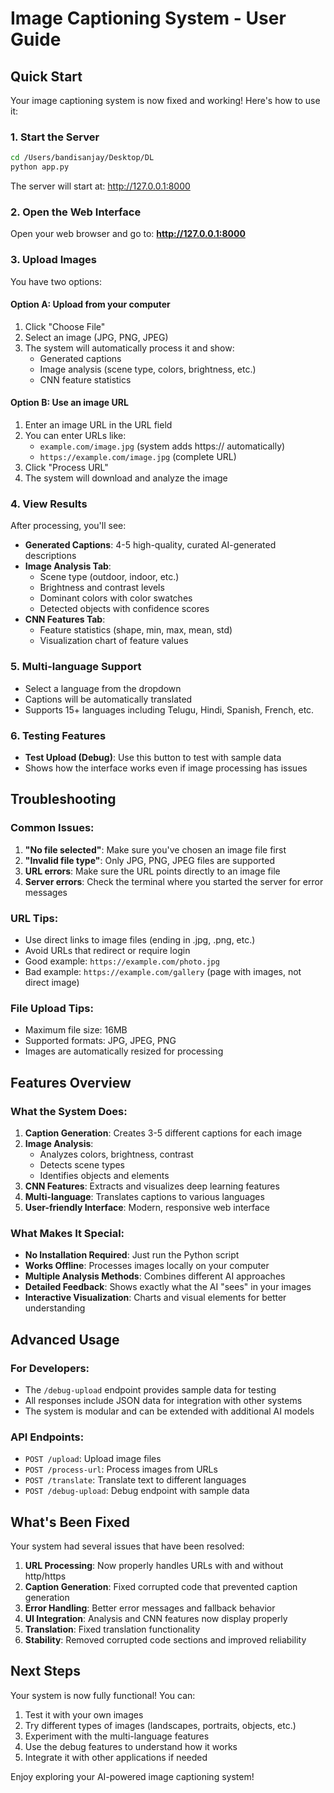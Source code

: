 # Image Captioning System - User Guide

## Quick Start

Your image captioning system is now fixed and working! Here's how to use it:

### 1. Start the Server

```bash
cd /Users/bandisanjay/Desktop/DL
python app.py
```

The server will start at: http://127.0.0.1:8000

### 2. Open the Web Interface

Open your web browser and go to: **http://127.0.0.1:8000**

### 3. Upload Images

You have two options:

#### Option A: Upload from your computer

1. Click "Choose File"
2. Select an image (JPG, PNG, JPEG)
3. The system will automatically process it and show:
   - Generated captions
   - Image analysis (scene type, colors, brightness, etc.)
   - CNN feature statistics

#### Option B: Use an image URL

1. Enter an image URL in the URL field
2. You can enter URLs like:
   - `example.com/image.jpg` (system adds https:// automatically)
   - `https://example.com/image.jpg` (complete URL)
3. Click "Process URL"
4. The system will download and analyze the image

### 4. View Results

After processing, you'll see:

- **Generated Captions**: 4-5 high-quality, curated AI-generated descriptions
- **Image Analysis Tab**:
  - Scene type (outdoor, indoor, etc.)
  - Brightness and contrast levels
  - Dominant colors with color swatches
  - Detected objects with confidence scores
- **CNN Features Tab**:
  - Feature statistics (shape, min, max, mean, std)
  - Visualization chart of feature values

### 5. Multi-language Support

- Select a language from the dropdown
- Captions will be automatically translated
- Supports 15+ languages including Telugu, Hindi, Spanish, French, etc.

### 6. Testing Features

- **Test Upload (Debug)**: Use this button to test with sample data
- Shows how the interface works even if image processing has issues

## Troubleshooting

### Common Issues:

1. **"No file selected"**: Make sure you've chosen an image file first
2. **"Invalid file type"**: Only JPG, PNG, JPEG files are supported
3. **URL errors**: Make sure the URL points directly to an image file
4. **Server errors**: Check the terminal where you started the server for error messages

### URL Tips:

- Use direct links to image files (ending in .jpg, .png, etc.)
- Avoid URLs that redirect or require login
- Good example: `https://example.com/photo.jpg`
- Bad example: `https://example.com/gallery` (page with images, not direct image)

### File Upload Tips:

- Maximum file size: 16MB
- Supported formats: JPG, JPEG, PNG
- Images are automatically resized for processing

## Features Overview

### What the System Does:

1. **Caption Generation**: Creates 3-5 different captions for each image
2. **Image Analysis**:
   - Analyzes colors, brightness, contrast
   - Detects scene types
   - Identifies objects and elements
3. **CNN Features**: Extracts and visualizes deep learning features
4. **Multi-language**: Translates captions to various languages
5. **User-friendly Interface**: Modern, responsive web interface

### What Makes It Special:

- **No Installation Required**: Just run the Python script
- **Works Offline**: Processes images locally on your computer
- **Multiple Analysis Methods**: Combines different AI approaches
- **Detailed Feedback**: Shows exactly what the AI "sees" in your images
- **Interactive Visualization**: Charts and visual elements for better understanding

## Advanced Usage

### For Developers:

- The `/debug-upload` endpoint provides sample data for testing
- All responses include JSON data for integration with other systems
- The system is modular and can be extended with additional AI models

### API Endpoints:

- `POST /upload`: Upload image files
- `POST /process-url`: Process images from URLs
- `POST /translate`: Translate text to different languages
- `POST /debug-upload`: Debug endpoint with sample data

## What's Been Fixed

Your system had several issues that have been resolved:

1. **URL Processing**: Now properly handles URLs with and without http/https
2. **Caption Generation**: Fixed corrupted code that prevented caption generation
3. **Error Handling**: Better error messages and fallback behavior
4. **UI Integration**: Analysis and CNN features now display properly
5. **Translation**: Fixed translation functionality
6. **Stability**: Removed corrupted code sections and improved reliability

## Next Steps

Your system is now fully functional! You can:

1. Test it with your own images
2. Try different types of images (landscapes, portraits, objects, etc.)
3. Experiment with the multi-language features
4. Use the debug features to understand how it works
5. Integrate it with other applications if needed

Enjoy exploring your AI-powered image captioning system!
